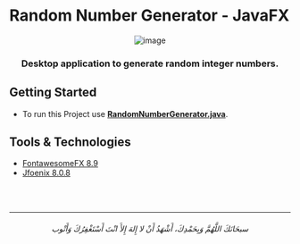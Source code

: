 # Random Number Generator - JavaFX 

<div align="center">
<img src="/Random-Number-Generator/screenshots/001.git" alt= "image">
<h3> Desktop application to generate random integer numbers. </h3>
</div>


## Getting Started

- To run this Project use **[RandomNumberGenerator.java](/Random-Number-Generator-JavaFX/src/MainClass/RandomNumberGenerator.java)**.

## Tools & Technologies

- [FontawesomeFX 8.9](https://bitbucket.org/Jerady/fontawesomefx/src/master/)
- [Jfoenix 8.0.8](http://www.jfoenix.com/)


<br>
<br>

-----------

<h6 align="center">سبحَانَكَ اللَّهُمَّ وَبِحَمْدِكَ، أَشْهَدُ أَنْ لا إِلهَ إِلأَ انْتَ أَسْتَغْفِرُكَ وَأَتْوب